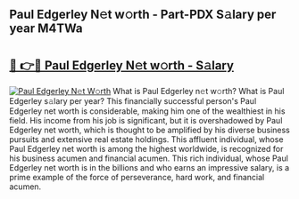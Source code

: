 ## Paul Edgerley N𝚎t w𝚘rth - Part-PDX S𝚊lary per year M4TWa

# <h2><a href="http://gc2854.nevu.top/?p=Paul+Edgerley">🔗 👉🔴 Paul Edgerley N𝚎t w𝚘rth - S𝚊lary</a></h2>

[![Paul Edgerley N𝚎t W𝚘rth](https://i.imgur.com/Oavwk0R.jpeg)](http://gc2854.nevu.top/?p=Paul+Edgerley)
What is Paul Edgerley n𝚎t w𝚘rth? What is Paul Edgerley s𝚊lary per year?
This financially successful person's Paul Edgerley net worth is considerable, making him one of the wealthiest in his field. His income from his job is significant, but it is overshadowed by Paul Edgerley net worth, which is thought to be amplified by his diverse business pursuits and extensive real estate holdings. This affluent individual, whose Paul Edgerley net worth is among the highest worldwide, is recognized for his business acumen and financial acumen. This rich individual, whose Paul Edgerley net worth is in the billions and who earns an impressive salary, is a prime example of the force of perseverance, hard work, and financial acumen.
